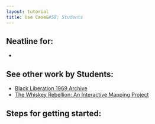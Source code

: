 ```yaml
---
layout: tutorial
title: Use Case&#58; Students
---
```


## Neatline for:

- 

## See other work by Students:

- [Black Liberation 1969 Archive](https://blacklib1969.swarthmore.edu/neatline/show/sit-in-map)
- [The Whiskey Rebellion: An Interactive Mapping Project](http://maptherebellion.com/interactive-map)

## Steps for getting started: